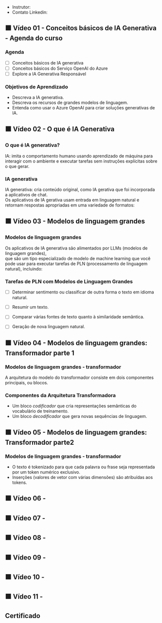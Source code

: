 - Instrutor:
- Contato Linkedin: 

## 🟩 Vídeo 01 - Conceitos básicos de IA Generativa - Agenda do curso

### Agenda

- [ ] Conceitos básicos de IA generativa  
- [ ] Conceitos básicos do Serviço OpenAI do Azure  
- [ ] Explore a IA Generativa Responsável

### Objetivos de Aprendizado

- Descreva a IA generativa.  
- Descreva os recursos de grandes modelos de linguagem.  
- Entenda como usar o Azure OpenAI para criar soluções generativas de IA.


## 🟩 Vídeo 02 - O que é IA Generativa

### O que é IA generativa?

IA: imita o comportamento humano usando aprendizado de máquina para interagir com o ambiente e executar tarefas sem instruções explícitas sobre o que gerar.

### IA generativa

IA generativa: cria conteúdo original, como IA gerativa que foi incorporada a aplicativos de chat.  
Os aplicativos de IA gerativa usam entrada em linguagem natural e retornam respostas apropriadas em uma variedade de formatos:

## 🟩 Vídeo 03 - Modelos de linguagem grandes

### Modelos de linguagem grandes

Os aplicativos de IA generativa são alimentados por LLMs (modelos de linguagem grandes),  
que são um tipo especializado de modelo de machine learning que você pode usar para executar tarefas de PLN (processamento de linguagem natural), incluindo:

### Tarefas de PLN com Modelos de Linguagem Grandes

- [ ] Determinar sentimento ou classificar de outra forma o texto em idioma natural.  
- [ ] Resumir um texto.  
- [ ] Comparar várias fontes de texto quanto à similaridade semântica.  
- [ ] Geração de nova linguagem natural.


## 🟩 Vídeo 04 - Modelos de linguagem grandes: Transformador parte 1

### Modelos de linguagem grandes - transformador

A arquitetura do modelo do transformador consiste em dois componentes principais, ou blocos.

### Componentes da Arquitetura Transformadora

- Um bloco *codificador* que cria representações semânticas do vocabulário de treinamento.  
- Um bloco *decodificador* que gera novas sequências de linguagem.


## 🟩 Vídeo 05 - Modelos de linguagem grandes: Transformador parte2

### Modelos de linguagem grandes - transformador

- O texto é tokenizado para que cada palavra ou frase seja representada por um token numérico exclusivo.  
- Inserções (valores de vetor com várias dimensões) são atribuídas aos tokens.



## 🟩 Vídeo 06 - 

## 🟩 Vídeo 07 - 

## 🟩 Vídeo 08 - 

## 🟩 Vídeo 09 - 

## 🟩 Vídeo 10 - 

## 🟩 Vídeo 11 - 

## Certificado